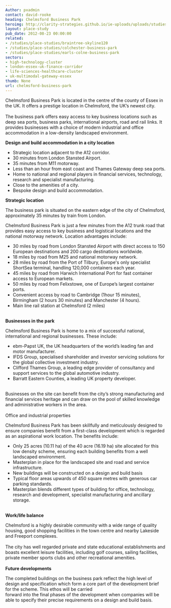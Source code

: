 ```yaml
---
Author: pxadmin
contact: david-rooke
heading: Chelmsford Business Park
heroimg: http://clarity-strategies.github.io/ie-uploads/uploads/studies/PS_ChelmsfordBusinessPark_Banner.jpg
layout: place-study
pub_date: 2012-08-23 00:00:00
related:
- /studies/place-studies/braintree-skyline120
- /studies/place-studies/colchester-business-park
- /studies/place-studies/earls-colne-business-park
sectors:
- high-technology-cluster
- london-essex-uk-finance-corridor
- life-sciences-healthcare-cluster
- uk-multimodal-gateway-essex
thumb: None
url: chelmsford-business-park
---
```


<p>Chelmsford Business Park is located in the centre of the county of Essex in the UK. It offers a prestige location in Chelmsford, the UK’s newest city.<br/><br/>The business park offers easy access to key business locations such as deep sea ports, business parks, international airports, road and rail links. It provides businesses with a choice of modern industrial and office accommodation in a low-density landscaped environment.</p><p><strong>Design and build accommodation in a city location</strong></p><ul><li>Strategic location adjacent to the A12 corridor.</li><li>30 minutes from London Stansted Airport.</li><li>35 minutes from M11 motorway.</li><li>Less than an hour from east coast and Thames Gateway deep sea ports.</li><li>Home to national and regional players in financial services, technology, research and specialist manufacturing.</li><li>Close to the amenities of a city. </li><li>Bespoke design and build accommodation.</li></ul><p><strong>Strategic location</strong></p><p>The business park is situated on the eastern edge of the city of Chelmsford, approximately 35 minutes by train from London.</p><p>Chelmsford Business Park is just a few minutes from the A12 trunk road that provides easy access to key business and logistical locations and the national motorway network. Location advantages include:</p><ul><li>30 miles by road from London Stansted Airport with direct access to 150 European destinations and 200 cargo destinations worldwide.</li><li>18 miles by road from M25 and national motorway network.</li><li>28 miles by road from the Port of Tilbury, Europe's only specialist ShortSea terminal, handling 120,000 containers each year.</li><li>45 miles by road from Harwich International Port for fast container access to European markets.</li><li>50 miles by road from Felixstowe, one of Europe’s largest container ports.</li><li>Convenient access by road to Cambridge (1hour 15 minutes), Birmingham (2 hours 30 minutes) and Manchester (4 hours).</li><li>Main line rail station at Chelmsford (2 miles)</li></ul><p><br/><strong>Businesses in the park</strong></p><p>Chelmsford Business Park is home to a mix of successful national, international and regional businesses. These include:</p><ul><li>ebm-Papst UK, the UK headquarters of the world’s leading fan and motor manufacturer.</li><li>IFDS Group, specialised shareholder and investor servicing solutions for the global collective investment industry. </li><li>Clifford Thames Group, a leading edge provider of consultancy and support services to the global automotive industry.</li><li>Barratt Eastern Counties, a leading UK property developer.</li></ul><p><br/>Businesses on the site can benefit from the city’s strong manufacturing and financial services heritage and can draw on the pool of skilled knowledge and administrative workers in the area.<br/><br/>Office and industrial properties</p><p>Chelmsford Business Park has been skillfully and meticulously designed to ensure companies benefit from a first-class development which is regarded as an aspirational work location. The benefits include:</p><ul><li>Only 25 acres (10.11 ha) of the 40 acre (16.19 ha) site allocated for this low density scheme, ensuring each building benefits from a well landscaped environment.</li><li>Masterplan in place for the landscaped site and road and service infrastructure.</li><li>New buildings will be constructed on a design and build basis</li><li>Typical floor areas upwards of 450 square metres with generous car parking standards.</li><li>Masterplan blends different types of building for office, technology, research and development, specialist manufacturing and ancillary storage.</li></ul><p><br/><strong>Work/life balance</strong></p><p>Chelmsford is a highly desirable community with a wide range of quality housing, good shopping facilities in the town centre and nearby Lakeside and Freeport complexes.<br/><br/>The city has well regarded private and state educational establishments and boasts excellent leisure facilities, including golf courses, sailing facilities, private member sports clubs and other recreational amenities.<br/><br/><strong>Future developments</strong></p><p>The completed buildings on the business park reflect the high level of design and specification which form a core part of the development brief for the scheme. This ethos will be carried<br/>forward into the final phases of the development when companies will be able to specify their precise requirements on a design and build basis.</p>